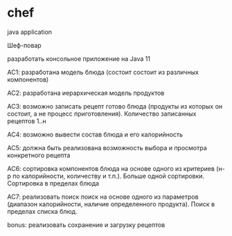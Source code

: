 # chef
java application

Шеф-повар

разработать консольное приложение на Java 11

АС1: разработана модель блюда (состоит состоит из различных компонентов)

АС2: разработана иерархическая модель продуктов

АС3: возможно записать рецепт готово блюда (продукты из которых он состоит, а не процесс приготовления). Количество записанных рецептов 1..н

АС4: возможно вывести состав блюда и его калорийность

АС5: должна быть реализована возможность выбора и просмотра конкретного рецепта

АС6: сортировка компонентов блюда на основе одного из критериев (н-р по калорийности, количеству и т.п.). Больше одной сортировки. Сортировка в пределах блюда

АС7: реализовать поиск поиск на основе одного из параметров (диапазон калорийности, наличие определенного продукта). Поиск в пределах списка блюд.

 

bonus: реализовать сохранение и загрузку рецептов
